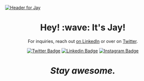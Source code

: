 [![Header for Jay](https://jaygidwitz.github.io/jaygidwitz/images/1.svg)](https://linkedin.com/in/jaygidwitz)
<h1 align='center'> Hey! :wave: It's Jay!</h1>

<p align='center'>For inquiries, reach out <a href="https://linkedin.com/in/jaygidwitz">on LinkedIn</a> or over on <a href="https://twitter.com/jaygidwitz">Twitter</a>.</p>

<!---[![Twitter Badge](https://img.shields.io/badge/-@jaygidwitz-1ca0f1?style=flat-square&labelColor=1ca0f1&logo=twitter&logoColor=white&link=https://twitter.com/jaygidwitz)](https://twitter.com/jaygidwitz) [![Linkedin Badge](https://img.shields.io/badge/-jaygidwitz-blue?style=flat-square&logo=Linkedin&logoColor=white&link=https://www.linkedin.com/in/jaygidwitz/)](https://www.linkedin.com/in/jaygidwitz/) [![Instagram Badge](https://img.shields.io/badge/-jaygidwitz-03a57a?style=flat-square&labelColor=222222&color=222222&logo=Instagram&link=https://instagram.com/jaygidwitz/)](https://instagram.com/jaygidwitz)-->

<p align='center'><a href="https://twitter.com/jaygidwitz" rel="nofollow"><img src="https://camo.githubusercontent.com/a74a9ba3c9e746020ed0ba8c8e62dfdf81e08bc5d84e2bad9db6e49c01655152/68747470733a2f2f696d672e736869656c64732e696f2f62616467652f2d406a61796769647769747a2d3163613066313f7374796c653d666c61742d737175617265266c6162656c436f6c6f723d316361306631266c6f676f3d74776974746572266c6f676f436f6c6f723d7768697465266c696e6b3d68747470733a2f2f747769747465722e636f6d2f6a61796769647769747a" alt="Twitter Badge" data-canonical-src="https://img.shields.io/badge/-@jaygidwitz-1ca0f1?style=flat-square&amp;labelColor=1ca0f1&amp;logo=twitter&amp;logoColor=white&amp;link=https://twitter.com/jaygidwitz" style="max-width:100%;"></a> <a href="https://www.linkedin.com/in/jaygidwitz/" rel="nofollow"><img src="https://camo.githubusercontent.com/2586f4e3f220d30298e4ba1662b3e956add6be5e22893b78edcf21c2b45f23a1/68747470733a2f2f696d672e736869656c64732e696f2f62616467652f2d6a61796769647769747a2d626c75653f7374796c653d666c61742d737175617265266c6f676f3d4c696e6b6564696e266c6f676f436f6c6f723d7768697465266c696e6b3d68747470733a2f2f7777772e6c696e6b6564696e2e636f6d2f696e2f6a61796769647769747a2f" alt="Linkedin Badge" data-canonical-src="https://img.shields.io/badge/-jaygidwitz-blue?style=flat-square&amp;logo=Linkedin&amp;logoColor=white&amp;link=https://www.linkedin.com/in/jaygidwitz/" style="max-width:100%;"></a> <a href="https://instagram.com/jaygidwitz" rel="nofollow"><img src="https://camo.githubusercontent.com/01f03a98efe32640c1c8faa89051b5179adf3b57107b0378a1e35f2524f6d359/68747470733a2f2f696d672e736869656c64732e696f2f62616467652f2d6a61796769647769747a2d3033613537613f7374796c653d666c61742d737175617265266c6162656c436f6c6f723d32323232323226636f6c6f723d323232323232266c6f676f3d496e7374616772616d266c696e6b3d68747470733a2f2f696e7374616772616d2e636f6d2f6a61796769647769747a2f" alt="Instagram Badge" data-canonical-src="https://img.shields.io/badge/-jaygidwitz-03a57a?style=flat-square&amp;labelColor=222222&amp;color=222222&amp;logo=Instagram&amp;link=https://instagram.com/jaygidwitz/" style="max-width:100%;"></a></p>

<h1 align='center'><i>Stay awesome.</i></h1>
